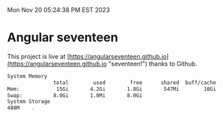 Mon Nov 20 05:24:38 PM EST 2023

# Angular seventeen


This project is live at [https://angularseventeen.github.io](https://angularseventeen.github.io "seventeen!") thanks to Github.

```bash
System Memory
               total        used        free      shared  buff/cache   available
Mem:            15Gi       4.2Gi       1.8Gi       547Mi        10Gi        11Gi
Swap:          8.0Gi       1.0Mi       8.0Gi
System Storage
480M	.
```
